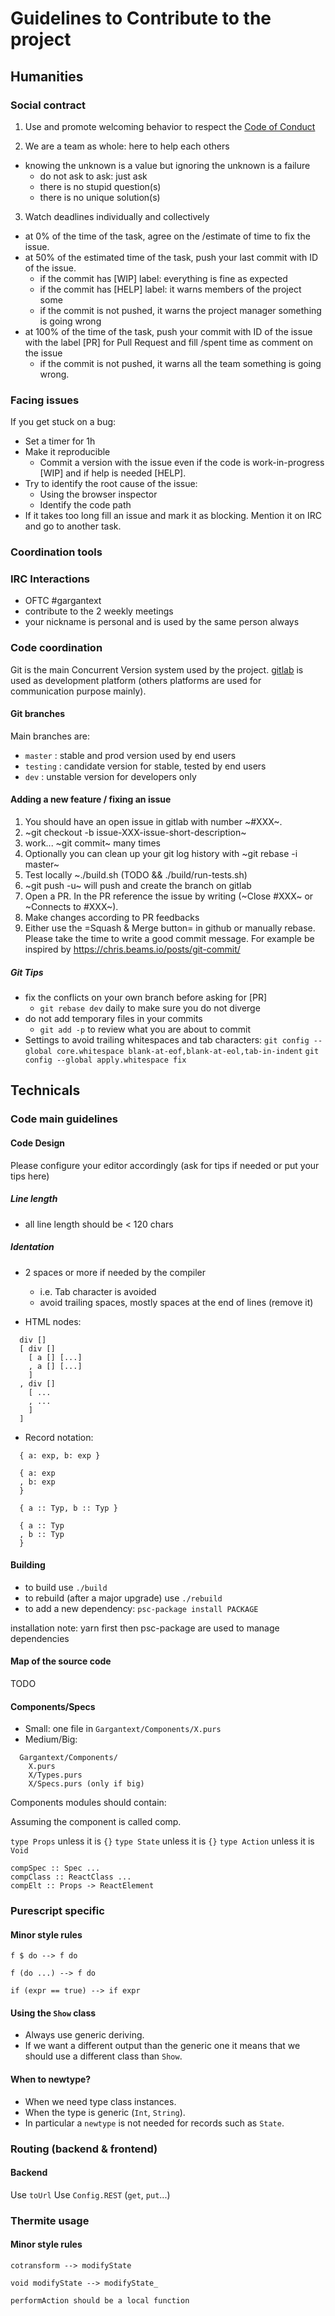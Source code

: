 # Guidelines to Contribute to the project

## Humanities

### Social contract

1. Use and promote welcoming behavior to respect the [Code of Conduct](https://gitlab.iscpif.fr/humanities/gargantext/blob/master/CODE_OF_CONDUCT.md)

2. We are a team as whole: here to help each others
  - knowing the unknown is a value but ignoring the unknown is a failure
    - do not ask to ask: just ask
    - there is no stupid question(s)
    - there is no unique solution(s)

3. Watch deadlines individually and collectively
  - at 0% of the time of the task, agree on the /estimate of time to fix the issue.
  - at 50% of the estimated time of the task, push your last commit with ID of the issue.
    - if the commit has [WIP] label: everything is fine as expected
    - if the commit has [HELP] label: it warns members of the project some
    - if the commit is not pushed, it warns the project manager something is going wrong
  - at 100% of the time of the task, push your commit with ID of the issue with the label [PR] for Pull Request and fill /spent time as comment on the issue
    - if the commit is not pushed, it warns all the team something is going wrong.


### Facing issues

If you get stuck on a bug:
* Set a timer for 1h
* Make it reproducible
  * Commit a version with the issue even if the code is work-in-progress [WIP] and if help is needed [HELP].
* Try to identify the root cause of the issue:
  * Using the browser inspector
  * Identify the code path
* If it takes too long fill an issue and mark it as blocking. Mention it on IRC and go to another task.


### Coordination tools

### IRC Interactions
- OFTC #gargantext
- contribute to the 2 weekly meetings
- your nickname is personal and is used by the same person always

### Code coordination

Git is the main Concurrent Version system used by the project.
[gitlab](https://gitlab.iscpif.fr) is used as development platform
(others platforms are used for communication purpose mainly).

#### Git branches

Main branches are:
* `master`  : stable and prod version used by end users
* `testing` : candidate version for stable, tested by end users
* `dev`     : unstable version for developers only

#### Adding a new feature / fixing an issue

1. You should have an open issue in gitlab with number ~#XXX~.
2. ~git checkout -b issue-XXX-issue-short-description~
3. work... ~git commit~ many times
4. Optionally you can clean up your git log history with ~git rebase -i master~
5. Test locally ~./build.sh (TODO && ./build/run-tests.sh)
6. ~git push -u~ will push and create the branch on gitlab
7. Open a PR. In the PR reference the issue by writing (~Close #XXX~ or
   ~Connects to #XXX~).
8. Make changes according to PR feedbacks
9. Either use the =Squash & Merge button= in github or manually rebase. Please
   take the time to write a good commit message. For example be inspired by
   https://chris.beams.io/posts/git-commit/


##### Git Tips
* fix the conflicts on your own branch before asking for [PR]
    * `git rebase dev` daily to make sure you do not diverge
* do not add temporary files in your commits
    * `git add -p` to review what you are about to commit
* Settings to avoid trailing whitespaces and tab characters:
  `git config --global core.whitespace blank-at-eof,blank-at-eol,tab-in-indent`
  `git config --global apply.whitespace fix`


## Technicals


### Code main guidelines

#### Code Design

Please configure your editor accordingly (ask for tips if needed or put your tips here)

##### Line length
* all line length should be < 120 chars

##### Identation
* 2 spaces or more if needed by the compiler
    * i.e. Tab character is avoided
    * avoid trailing spaces, mostly spaces at the end of lines (remove it)

* HTML nodes:

```
  div []
  [ div []
    [ a [] [...]
    , a [] [...]
    ]
  , div []
    [ ...
    , ...
    ]
  ]
```

* Record notation:

```
  { a: exp, b: exp }

  { a: exp
  , b: exp
  }

  { a :: Typ, b :: Typ }

  { a :: Typ
  , b :: Typ
  }
```



#### Building

* to build use `./build`
* to rebuild (after a major upgrade) use `./rebuild`
* to add a new dependency: `psc-package install PACKAGE`

installation note: yarn first then psc-package are used to manage dependencies


#### Map of the source code

TODO

#### Components/Specs

* Small: one file in `Gargantext/Components/X.purs`
* Medium/Big:

```
  Gargantext/Components/
    X.purs
    X/Types.purs
    X/Specs.purs (only if big)
```

Components modules should contain:

Assuming the component is called comp.

`type Props` unless it is `{}`
`type State` unless it is `{}`
`type Action` unless it is `Void`

```
compSpec :: Spec ...
compClass :: ReactClass ...
compElt :: Props -> ReactElement
```

### Purescript specific

#### Minor style rules

```
f $ do --> f do

f (do ...) --> f do

if (expr == true) --> if expr
```

#### Using the `Show` class

* Always use generic deriving.
* If we want a different output than the generic one it
  means that we should use a different class than `Show`.

#### When to newtype?

* When we need type class instances.
* When the type is generic (`Int`, `String`).
* In particular a `newtype` is not needed for records such as `State`.


### Routing (backend & frontend)

#### Backend

Use `toUrl`
Use `Config.REST` (`get`, `put`...)

### Thermite usage

#### Minor style rules

```
cotransform --> modifyState

void modifyState --> modifyState_

performAction should be a local function
```

